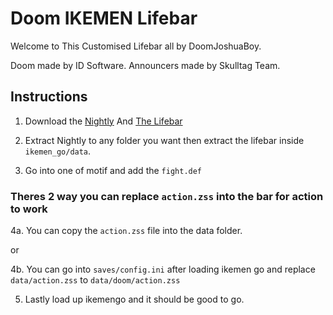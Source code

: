# Doom IKEMEN Lifebar 

Welcome to This Customised Lifebar all by DoomJoshuaBoy.

Doom made by ID Software.
Announcers made by Skulltag Team.

## Instructions

1. Download the [Nightly](https://github.com/ikemen-engine/Ikemen-GO/releases/tag/nightly) And [The Lifebar](https://github.com/doomjoshuaboy/Doom-Lifebar/releases)

2. Extract Nightly to any folder you want then extract the lifebar inside `ikemen_go/data`.

3. Go into one of motif and add the `fight.def`

### Theres 2 way you can replace `action.zss` into the bar for action to work

4a. You can copy the `action.zss` file into the data folder.

or 

4b. You can go into `saves/config.ini` after loading ikemen go and replace `data/action.zss` to `data/doom/action.zss`


5. Lastly load up ikemengo and it should be good to go.

